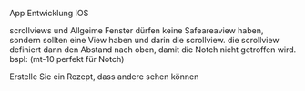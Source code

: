App Entwicklung IOS


scrollviews und Allgeime Fenster dürfen keine Safeareaview haben, sondern sollten eine View haben und darin die scrollview. die scrollview definiert dann den Abstand nach oben, damit die Notch nicht getroffen wird. bspl: (mt-10 perfekt für Notch)

   <View className="bg-secondary border border-red-500 flex-1">
      <ScrollView className=" flex-1 px-4 mt-10 border border-blue-700">
        <Text className="text-xl text-black-100 font-psemibold">
          Erstelle Sie ein Rezept, dass andere sehen können
        </Text>